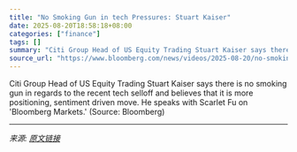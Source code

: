 ```yaml
---
title: "No Smoking Gun in tech Pressures: Stuart Kaiser"
date: 2025-08-20T18:58:18+08:00
categories: ["finance"]
tags: []
summary: "Citi Group Head of US Equity Trading Stuart Kaiser says there is no smoking gun in regards to the recent tech selloff and believes that it is more positioning, sentiment driven move. He speaks with Sc"
source_url: "https://www.bloomberg.com/news/videos/2025-08-20/no-smoking-gun-in-tech-pressures-stuart-kaiser-video"
---
```


Citi Group Head of US Equity Trading Stuart Kaiser says there is no smoking gun in regards to the recent tech selloff and believes that it is more positioning, sentiment driven move. He speaks with Scarlet Fu on 'Bloomberg Markets.' (Source: Bloomberg)

---

*来源: [原文链接](https://www.bloomberg.com/news/videos/2025-08-20/no-smoking-gun-in-tech-pressures-stuart-kaiser-video)*
